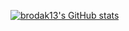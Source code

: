 [![brodak13's GitHub stats](https://github-readme-stats.vercel.app/api?username=karol-broda&theme=tokyonight)](https://github.com/brodak13)
